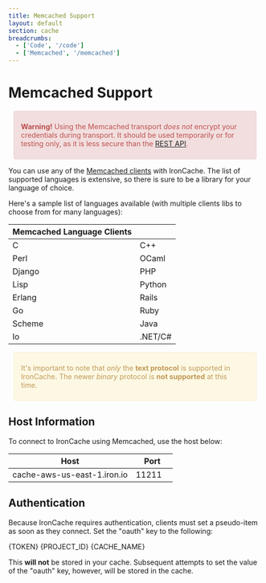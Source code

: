 ```yaml
---
title: Memcached Support
layout: default
section: cache
breadcrumbs:
  - ['Code', '/code']
  - ['Memcached', '/memcached']
---
```


<style type="text/css">
.alert {
  padding: 8px 35px 8px 14px;
  margin: 10px;
  color: #c09853;
  text-shadow: 0 1px 0 rgba(255, 255, 255, 0.5);
  background-color: #fcf8e3;
  border: 1px solid #fbeed5;
  -webkit-border-radius: 4px;
     -moz-border-radius: 4px;
          border-radius: 4px;
}

.alert-heading {
  color: inherit;
}

.alert .close {
  position: relative;
  top: -2px;
  right: -21px;
  line-height: 18px;
}

.alert-success {
  color: #468847;
  background-color: #dff0d8;
  border-color: #d6e9c6;
}

.alert-danger,
.alert-error {
  color: #b94a48;
  background-color: #f2dede;
  border-color: #eed3d7;
}

.alert-info {
  color: #3a87ad;
  background-color: #d9edf7;
  border-color: #bce8f1;
}

.alert-block {
  padding-top: 14px;
  padding-bottom: 14px;
  margin-top: 10px;
}

.alert-block > p,
.alert-block > ul {
  margin-bottom: 0;
}

.alert-block p + p {
  margin-top: 5px;
}
</style>

# Memcached Support

<div class="alert alert-danger">
<p>
<strong>Warning!</strong> Using the Memcached transport <em>does not</em> encrypt 
your credentials during transport. It should be used temporarily or for 
testing only, as it is less secure than the <a href="/cache/reference/api">REST API</a>.
</p>
</div>

You can use any of the [Memcached clients](http://code.google.com/p/memcached/wiki/Clients) 
with IronCache. The list of supported languages is extensive, so there is 
sure to be a library for your language of choice. 

Here's a sample list of languages available (with multiple clients libs to 
choose from for many languages):

<table class="reference">
  <thead>
    <tr><th>Memcached Language Clients</th><th> </th></tr>
  </thead>
  <tbody>
    <tr>
      <td>C</td>
      <td>C++</td>
    </tr>
    <tr>
      <td>Perl</td>
      <td>OCaml</td>
    </tr>
    <tr>
      <td>Django</td>
      <td>PHP</td>
    </tr>
    <tr>
      <td>Lisp</td>
      <td>Python</td>
    </tr>
    <tr>
      <td>Erlang</td>
      <td>Rails</td>
    </tr>
    <tr>
      <td>Go</td>
      <td>Ruby</td>
    </tr>
    <tr>
      <td>Scheme</td>
      <td>Java</td>
    </tr>
    <tr>
      <td>Io</td>
      <td>.NET/C#</td>
    </tr>
  </tbody>
</table>

<div class="alert">
<p>
It's important to note that <em>only</em> the <strong>text protocol</strong> 
is supported in IronCache. The newer <em>binary</em> protocol is <strong>not 
supported</strong> at this time.
</p>
</div>

## Host Information
To connect to IronCache using Memcached, use the host below:

<table class="reference">
  <thead>
    <tr>
      <th style="width: 75%;">Host</th>
      <th style="width: 25%;">Port</th>
    </tr>
  </thead>
  <tbody>
    <tr>
      <td>cache-aws-us-east-1.iron.io</td>
      <td>11211</td>
    </tr>
  </tbody>
</table>

## Authentication
Because IronCache requires authentication, clients must set a pseudo-item as 
soon as they connect. Set the "oauth" key to the following:

<div class="grey-box"><span class="variable token">{TOKEN}</span> <span class="variable project_id">{PROJECT_ID}</span> <span class="variable cache_name">{CACHE_NAME}</span></div>

This **will not** be stored in your cache. Subsequent attempts to set the value 
of the "oauth" key, however, will be stored in the cache.
